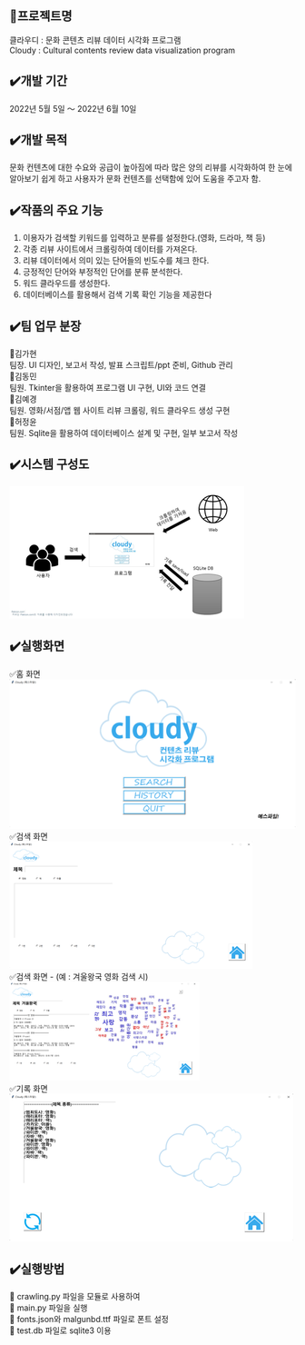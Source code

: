 :pushpin:프로젝트명
------------
클라우디 : 문화 콘텐츠 리뷰 데이터 시각화 프로그램    
Cloudy : Cultural contents review data visualization program

:heavy_check_mark:개발 기간
-------------
2022년 5월 5일 ～ 2022년 6월 10일

:heavy_check_mark:개발 목적
-----------------
문화 컨텐츠에 대한 수요와 공급이 높아짐에 따라 많은 양의 리뷰를 시각화하여 한 눈에 알아보기 쉽게 하고 사용자가 문화 컨텐츠를 선택함에 있어 도움을 주고자 함.


:heavy_check_mark:작품의 주요 기능
----------------
1. 이용자가 검색할 키워드를 입력하고 분류를 설정한다.(영화, 드라마, 책 등)
2. 각종 리뷰 사이트에서 크롤링하여 데이터를 가져온다.
3. 리뷰 데이터에서 의미 있는 단어들의 빈도수를 체크 한다.
4. 긍정적인 단어와 부정적인 단어를 분류 분석한다.
5. 워드 클라우드를 생성한다.
6. 데이터베이스를 활용해서 검색 기록 확인 기능을 제공한다

:heavy_check_mark:팀 업무 분장
--------------

:woman:김가현     
팀장. UI 디자인, 보고서 작성, 발표 스크립트/ppt 준비, Github 관리     
:man:김동민     
팀원. Tkinter을 활용하여 프로그램 UI 구현, UI와 코드 연결     
:woman:김예경     
팀원. 영화/서점/앱 웹 사이트 리뷰 크롤링, 워드 클라우드 생성 구현     
:man:허정윤    
팀원. Sqlite을 활용하여 데이터베이스 설계 및 구현, 일부 보고서 작성       


:heavy_check_mark:시스템 구성도
------------
![이미지 이름](./img/project.png)


:heavy_check_mark:실행화면
-----------
:white_check_mark:홈 화면    
![이미지 이름](./img/main.png)    
:white_check_mark:검색 화면       
![이미지 이름](./img/search.png)    
:white_check_mark:검색 화면 - (예 : 겨울왕국 영화 검색 시)    
![이미지 이름](./img/cloud.png)    
:white_check_mark:기록 화면    
![이미지 이름](./img/history.png)    


:heavy_check_mark:실행방법
--------------
:large_blue_circle: crawling.py 파일을 모듈로 사용하여    
:large_blue_circle: main.py 파일을 실행    
:large_blue_diamond: fonts.json와 malgunbd.ttf 파일로 폰트 설정    
:large_orange_diamond: test.db 파일로 sqlite3 이용    
